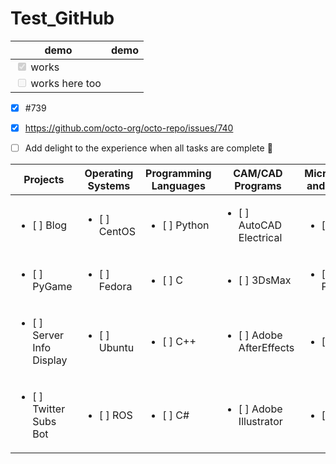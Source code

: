 # Test_GitHub

| demo                                              | demo |
| ------------------------------------------------- | ---- |
| <input type="checkbox" disabled checked /> works  |      |
| <input type="checkbox" disabled /> works here too |      |

- [x] #739
- [x] https://github.com/octo-org/octo-repo/issues/740
- [ ] Add delight to the experience when all tasks are complete :tada:


| Projects | Operating Systems | Programming Languages   | CAM/CAD Programs | Microcontrollers and Processors | 
|---------------------------------- |---------------|---------------|----------------|-----------|
| <ul><li>[ ] Blog </li></ul>       | <ul><li>[ ] CentOS</li></ul>        | <ul><li>[ ] Python </li></ul> | <ul><li>[ ] AutoCAD Electrical </li></ul> | <ul><li>[ ] Arduino </li></ul> |
| <ul><li>[ ] PyGame</li></ul>   | <ul><li>[ ] Fedora </li></ul>       | <ul><li>[ ] C</li></ul> | <ul><li>[ ] 3DsMax </li></ul> |<ul><li>[ ] Raspberry Pi </li></ul> |
| <ul><li>[ ] Server Info Display</li></ul>| <ul><li>[ ] Ubuntu</li></ul> | <ul><li>[ ] C++ </li></ul> | <ul><li>[ ] Adobe AfterEffects </li></ul> |<ul><li>[ ]  </li></ul> |
| <ul><li>[ ] Twitter Subs Bot </li></ul> | <ul><li>[ ] ROS </li></ul>    | <ul><li>[ ] C# </li></ul> | <ul><li>[ ] Adobe Illustrator </li></ul> |<ul><li>[ ]  </li></ul> |

